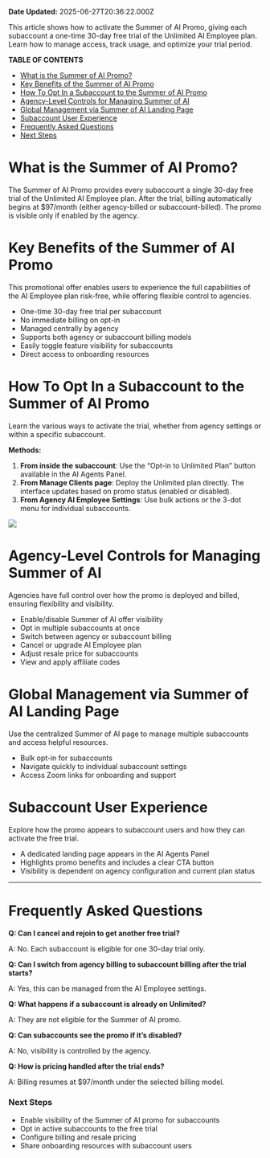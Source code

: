 **Date Updated:** 2025-06-27T20:36:22.000Z

This article shows how to activate the Summer of AI Promo, giving each subaccount a one-time 30-day free trial of the Unlimited AI Employee plan. Learn how to manage access, track usage, and optimize your trial period.

  
**TABLE OF CONTENTS**

* [What is the Summer of AI Promo?](#What-is-the-Summer-of-AI-Promo?)
* [Key Benefits of the Summer of AI Promo](#Key-Benefits-of-the-Summer-of-AI-Promo)
* [How To Opt In a Subaccount to the Summer of AI Promo](#How-To-Opt-In-a-Subaccount-to-the-Summer-of-AI-Promo)
* [Agency-Level Controls for Managing Summer of AI](#Agency-Level-Controls-for-Managing-Summer-of-AI)
* [Global Management via Summer of AI Landing Page](#Global-Management-via-Summer-of-AI-Landing-Page)
* [Subaccount User Experience](#Subaccount-User-Experience)
* [Frequently Asked Questions](#Frequently-Asked-Questions)
* [Next Steps](#Next-Steps)

  
# **What is the Summer of AI Promo?**

  
The Summer of AI Promo provides every subaccount a single 30-day free trial of the Unlimited AI Employee plan. After the trial, billing automatically begins at $97/month (either agency-billed or subaccount-billed). The promo is visible only if enabled by the agency.
  
  
# **Key Benefits of the Summer of AI Promo**

  
This promotional offer enables users to experience the full capabilities of the AI Employee plan risk-free, while offering flexible control to agencies.

* One-time 30-day free trial per subaccount
* No immediate billing on opt-in
* Managed centrally by agency
* Supports both agency or subaccount billing models
* Easily toggle feature visibility for subaccounts
* Direct access to onboarding resources

  
# **How To Opt In a Subaccount to the Summer of AI Promo**

  
Learn the various ways to activate the trial, whether from agency settings or within a specific subaccount.

  
**Methods:**

1. **From inside the subaccount**: Use the “Opt-in to Unlimited Plan” button available in the AI Agents Panel.
2. **From Manage Clients page**: Deploy the Unlimited plan directly. The interface updates based on promo status (enabled or disabled).
3. **From Agency AI Employee Settings**: Use bulk actions or the 3-dot menu for individual subaccounts.

  
_![](https://s3.amazonaws.com/cdn.freshdesk.com/data/helpdesk/attachments/production/155049000860/original/SGS07HNVc5ZpC2oIXyh9FHnTWzHINl9zw.png?1751036732)_

  
# **Agency-Level Controls for Managing Summer of AI**

  
Agencies have full control over how the promo is deployed and billed, ensuring flexibility and visibility.

* Enable/disable Summer of AI offer visibility
* Opt in multiple subaccounts at once
* Switch between agency or subaccount billing
* Cancel or upgrade AI Employee plan
* Adjust resale price for subaccounts
* View and apply affiliate codes
  
  
# **Global Management via Summer of AI Landing Page**

  
Use the centralized Summer of AI page to manage multiple subaccounts and access helpful resources.

* Bulk opt-in for subaccounts
* Navigate quickly to individual subaccount settings
* Access Zoom links for onboarding and support
  
  
# **Subaccount User Experience**

  
Explore how the promo appears to subaccount users and how they can activate the free trial.

* A dedicated landing page appears in the AI Agents Panel
* Highlights promo benefits and includes a clear CTA button
* Visibility is dependent on agency configuration and current plan status

  
---

  
# **Frequently Asked Questions**

  
**Q: Can I cancel and rejoin to get another free trial?**

A: No. Each subaccount is eligible for one 30-day trial only.

  
**Q: Can I switch from agency billing to subaccount billing after the trial starts?**

A: Yes, this can be managed from the AI Employee settings.

  
**Q: What happens if a subaccount is already on Unlimited?**

A: They are not eligible for the Summer of AI promo.

  
**Q: Can subaccounts see the promo if it’s disabled?**

A: No, visibility is controlled by the agency.

  
**Q: How is pricing handled after the trial ends?**

A: Billing resumes at $97/month under the selected billing model.

  
### **Next Steps**

* Enable visibility of the Summer of AI promo for subaccounts
* Opt in active subaccounts to the free trial
* Configure billing and resale pricing
* Share onboarding resources with subaccount users